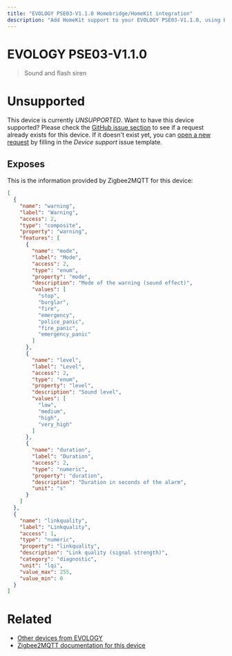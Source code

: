 ```yaml
---
title: "EVOLOGY PSE03-V1.1.0 Homebridge/HomeKit integration"
description: "Add HomeKit support to your EVOLOGY PSE03-V1.1.0, using Homebridge, Zigbee2MQTT and homebridge-z2m."
---
```

<!---
This file has been GENERATED using src/docgen/docgen.ts
DO NOT EDIT THIS FILE MANUALLY!
-->
# EVOLOGY PSE03-V1.1.0
> Sound and flash siren


# Unsupported

This device is currently *UNSUPPORTED*.
Want to have this device supported? Please check the [GitHub issue section](https://github.com/itavero/homebridge-z2m/issues?q=PSE03-V1.1.0) to see if a request already exists for this device.
If it doesn't exist yet, you can [open a new request](https://github.com/itavero/homebridge-z2m/issues/new?assignees=&labels=enhancement&template=device_support.yml&title=%5BDevice%5D+EVOLOGY%20PSE03-V1.1.0&model=EVOLOGY%20PSE03-V1.1.0&exposes=%5B%0A%20%20%7B%0A%20%20%20%20%22name%22%3A%20%22warning%22%2C%0A%20%20%20%20%22label%22%3A%20%22Warning%22%2C%0A%20%20%20%20%22access%22%3A%202%2C%0A%20%20%20%20%22type%22%3A%20%22composite%22%2C%0A%20%20%20%20%22property%22%3A%20%22warning%22%2C%0A%20%20%20%20%22features%22%3A%20%5B%0A%20%20%20%20%20%20%7B%0A%20%20%20%20%20%20%20%20%22name%22%3A%20%22mode%22%2C%0A%20%20%20%20%20%20%20%20%22label%22%3A%20%22Mode%22%2C%0A%20%20%20%20%20%20%20%20%22access%22%3A%202%2C%0A%20%20%20%20%20%20%20%20%22type%22%3A%20%22enum%22%2C%0A%20%20%20%20%20%20%20%20%22property%22%3A%20%22mode%22%2C%0A%20%20%20%20%20%20%20%20%22description%22%3A%20%22Mode%20of%20the%20warning%20(sound%20effect)%22%2C%0A%20%20%20%20%20%20%20%20%22values%22%3A%20%5B%0A%20%20%20%20%20%20%20%20%20%20%22stop%22%2C%0A%20%20%20%20%20%20%20%20%20%20%22burglar%22%2C%0A%20%20%20%20%20%20%20%20%20%20%22fire%22%2C%0A%20%20%20%20%20%20%20%20%20%20%22emergency%22%2C%0A%20%20%20%20%20%20%20%20%20%20%22police_panic%22%2C%0A%20%20%20%20%20%20%20%20%20%20%22fire_panic%22%2C%0A%20%20%20%20%20%20%20%20%20%20%22emergency_panic%22%0A%20%20%20%20%20%20%20%20%5D%0A%20%20%20%20%20%20%7D%2C%0A%20%20%20%20%20%20%7B%0A%20%20%20%20%20%20%20%20%22name%22%3A%20%22level%22%2C%0A%20%20%20%20%20%20%20%20%22label%22%3A%20%22Level%22%2C%0A%20%20%20%20%20%20%20%20%22access%22%3A%202%2C%0A%20%20%20%20%20%20%20%20%22type%22%3A%20%22enum%22%2C%0A%20%20%20%20%20%20%20%20%22property%22%3A%20%22level%22%2C%0A%20%20%20%20%20%20%20%20%22description%22%3A%20%22Sound%20level%22%2C%0A%20%20%20%20%20%20%20%20%22values%22%3A%20%5B%0A%20%20%20%20%20%20%20%20%20%20%22low%22%2C%0A%20%20%20%20%20%20%20%20%20%20%22medium%22%2C%0A%20%20%20%20%20%20%20%20%20%20%22high%22%2C%0A%20%20%20%20%20%20%20%20%20%20%22very_high%22%0A%20%20%20%20%20%20%20%20%5D%0A%20%20%20%20%20%20%7D%2C%0A%20%20%20%20%20%20%7B%0A%20%20%20%20%20%20%20%20%22name%22%3A%20%22duration%22%2C%0A%20%20%20%20%20%20%20%20%22label%22%3A%20%22Duration%22%2C%0A%20%20%20%20%20%20%20%20%22access%22%3A%202%2C%0A%20%20%20%20%20%20%20%20%22type%22%3A%20%22numeric%22%2C%0A%20%20%20%20%20%20%20%20%22property%22%3A%20%22duration%22%2C%0A%20%20%20%20%20%20%20%20%22description%22%3A%20%22Duration%20in%20seconds%20of%20the%20alarm%22%2C%0A%20%20%20%20%20%20%20%20%22unit%22%3A%20%22s%22%0A%20%20%20%20%20%20%7D%0A%20%20%20%20%5D%0A%20%20%7D%2C%0A%20%20%7B%0A%20%20%20%20%22name%22%3A%20%22linkquality%22%2C%0A%20%20%20%20%22label%22%3A%20%22Linkquality%22%2C%0A%20%20%20%20%22access%22%3A%201%2C%0A%20%20%20%20%22type%22%3A%20%22numeric%22%2C%0A%20%20%20%20%22property%22%3A%20%22linkquality%22%2C%0A%20%20%20%20%22description%22%3A%20%22Link%20quality%20(signal%20strength)%22%2C%0A%20%20%20%20%22category%22%3A%20%22diagnostic%22%2C%0A%20%20%20%20%22unit%22%3A%20%22lqi%22%2C%0A%20%20%20%20%22value_max%22%3A%20255%2C%0A%20%20%20%20%22value_min%22%3A%200%0A%20%20%7D%0A%5D) by filling in the _Device support_ issue template.

## Exposes

This is the information provided by Zigbee2MQTT for this device:

```json
[
  {
    "name": "warning",
    "label": "Warning",
    "access": 2,
    "type": "composite",
    "property": "warning",
    "features": [
      {
        "name": "mode",
        "label": "Mode",
        "access": 2,
        "type": "enum",
        "property": "mode",
        "description": "Mode of the warning (sound effect)",
        "values": [
          "stop",
          "burglar",
          "fire",
          "emergency",
          "police_panic",
          "fire_panic",
          "emergency_panic"
        ]
      },
      {
        "name": "level",
        "label": "Level",
        "access": 2,
        "type": "enum",
        "property": "level",
        "description": "Sound level",
        "values": [
          "low",
          "medium",
          "high",
          "very_high"
        ]
      },
      {
        "name": "duration",
        "label": "Duration",
        "access": 2,
        "type": "numeric",
        "property": "duration",
        "description": "Duration in seconds of the alarm",
        "unit": "s"
      }
    ]
  },
  {
    "name": "linkquality",
    "label": "Linkquality",
    "access": 1,
    "type": "numeric",
    "property": "linkquality",
    "description": "Link quality (signal strength)",
    "category": "diagnostic",
    "unit": "lqi",
    "value_max": 255,
    "value_min": 0
  }
]
```

# Related
* [Other devices from EVOLOGY](../index.md#evology)
* [Zigbee2MQTT documentation for this device](https://www.zigbee2mqtt.io/devices/PSE03-V1.1.0.html)